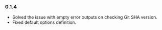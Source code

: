 ### 0.1.4
* Solved the issue with empty error outputs on checking Git SHA version.
* Fixed default options definition.